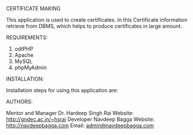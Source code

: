 CERTIFICATE MAKING

This application is used to create certificates. In this Certificate information retrieve from DBMS, which helps to produce certificates in large amount.

REQUIREMENTS:

1) odtPHP
2) Apache
3) MySQL
4) phpMyAdmin

INSTALLATION:

Installation steps for using this application are:

AUTHORS:

Mentor and Manager
Dr. Hardeep Singh Rai
Website: http://gndec.ac.in/~hsrai
Developer
Navdeep Bagga
Website: http://navdeepbagga.com
Email: admin@navdeepbagga.com

